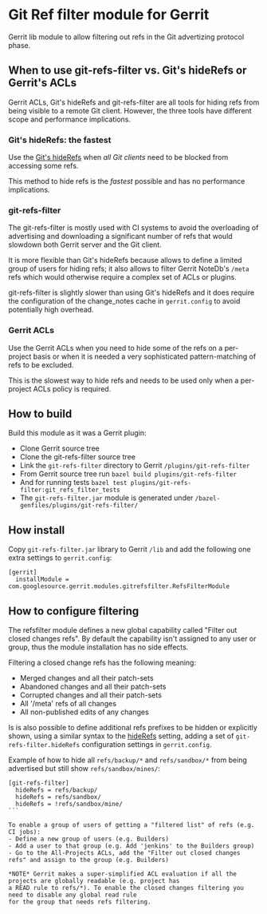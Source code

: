 # Git Ref filter module for Gerrit

Gerrit lib module to allow filtering out refs in the Git advertizing
protocol phase.

## When to use git-refs-filter vs. Git's hideRefs or Gerrit's ACLs

Gerrit ACLs, Git's hideRefs and git-refs-filter are all tools for hiding refs from being visible
to a remote Git client. However, the three tools have different scope and performance implications.

### Git's hideRefs: the fastest

Use the [Git's hideRefs](https://git-scm.com/docs/git-config/2.17.0#Documentation/git-config.txt-receivehideRefs)
when *all Git clients* need to be blocked from accessing some refs.

This method to hide refs is the *fastest* possible and has no performance implications.

### git-refs-filter

The git-refs-filter is mostly used with CI systems to avoid the overloading of advertising and
downloading a significant number of refs that would slowdown both Gerrit server and the Git client.

It is more flexible than Git's hideRefs because allows to define a limited group of users for hiding
refs; it also allows to filter Gerrit NoteDb's `/meta` refs which would otherwise require a complex
set of ACLs or plugins.

git-refs-filter is slightly slower than using Git's hideRefs and it does require the configuration
of the change_notes cache in `gerrit.config` to avoid potentially high overhead.

### Gerrit ACLs

Use the Gerrit ACLs when you need to hide some of the refs on a per-project basis or when
it is needed a very sophisticated pattern-matching of refs to be excluded.

This is the slowest way to hide refs and needs to be used only when a per-project ACLs policy
is required.

## How to build

Build this module as it was a Gerrit plugin:

- Clone Gerrit source tree
- Clone the git-refs-filter source tree
- Link the ```git-refs-filter``` directory to Gerrit ```/plugins/git-refs-filter```
- From Gerrit source tree run ```bazel build plugins/git-refs-filter```
- And for running tests ```bazel test plugins/git-refs-filter:git_refs_filter_tests```
- The ```git-refs-filter.jar``` module is generated under ```/bazel-genfiles/plugins/git-refs-filter/```

## How install

Copy ```git-refs-filter.jar``` library to Gerrit ```/lib``` and add the following
one extra settings to ```gerrit.config```:

```
[gerrit]
  installModule = com.googlesource.gerrit.modules.gitrefsfilter.RefsFilterModule
```

## How to configure filtering

The refsfilter module defines a new global capability called "Filter out closed changes refs".
By default the capability isn't assigned to any user or group, thus the module installation
has no side effects.

Filtering a closed change refs has the following meaning:
- Merged changes and all their patch-sets
- Abandoned changes and all their patch-sets
- Corrupted changes and all their patch-sets
- All '/meta' refs of all changes
- All non-published edits of any changes

Is is also possible to define additional refs prefixes to be hidden or explicitly shown,
using a similar syntax to the [hideRefs](https://git-scm.com/docs/git-config/2.17.0#Documentation/git-config.txt-receivehideRefs)
setting, adding a set of `git-refs-filter.hideRefs` configuration settings in
`gerrit.config`.

Example of how to hide all `refs/backup/*` and `refs/sandbox/*` from being advertised
but still show `refs/sandbox/mines/`:

````
[git-refs-filter]
  hideRefs = refs/backup/
  hideRefs = refs/sandbox/
  hideRefs = !refs/sandbox/mine/
```

To enable a group of users of getting a "filtered list" of refs (e.g. CI jobs):
- Define a new group of users (e.g. Builders)
- Add a user to that group (e.g. Add 'jenkins' to the Builders group)
- Go to the All-Projects ACLs, add the "Filter out closed changes refs" and assign to the group (e.g. Builders)

*NOTE* Gerrit makes a super-simplified ACL evaluation if all the projects are globally readable (e.g. project has
a READ rule to refs/*). To enable the closed changes filtering you need to disable any global read rule
for the group that needs refs filtering.

